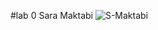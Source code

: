 #lab 0
Sara Maktabi
![S-Maktabi](https://github.com/user-attachments/assets/84d42358-4453-46e4-b94d-7aef0e72366f)
